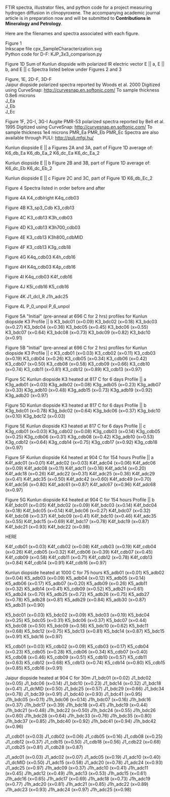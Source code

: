 FTIR spectra, illustrator files, and python code for a project measuring hydrogen diffusion in clinopyroxene. 
The accompanying academic journal article is in preparation now 
and will be submitted to __Contributions in Mineralogy and Petrology__.

Here are the filenames and spectra associated with each figure.

Figure 1  
Inkscape file cpx_SampleCharacterization.svg  
Python code for D-F: KJP_3x3_comparison.py

Figure 1D 
Sum of Kunlun diopside with polarized IR
electric vector E || a, E || b, and E || c 
Spectra listed below under Figures 2 and 3

Figure, 1E, 2D-F, 3D-F  
Jaipur diopside polarized spectra reported by Woods et al. 2000
Digitized using CurveSnap: http://curvesnap.en.softonic.com/
To sample thickness 0.8e6 microns  
J_Ea  
J_Eb  
J_Ec  

Figure 1F, 2G-I, 3G-I
Augite PMR-53 polarized spectra reported by Bell et al. 1995
Digitized using CurveSnap: http://curvesnap.en.softonic.com/
To sample thickness 1e4 microns
PMR_Ea
PMR_Eb
PMR_Ec
Spectra are also available through PULI: http://puli.mfgi.hu/

Kunlun diopside E || a
Figures 2A and 3A, part of Figure 1D
average of:
K6_db_Ea
K6_db_Ea_2
K6_dc_Ea
K6_dc_Ea_2

Kunlun diopside E || b
Figure 2B and 3B, part of Figure 1D
average of:
K6_dc_Eb
K6_dc_Eb_2

Kunlun diopside E || c
Figure 2C and 3C, part of Figure 1D
K6_db_Ec_2

Figure 4
Spectra listed in order before and after

Figure 4A
K4_cdbIright
K4q_cdb03

Figure 4B
K3_sp3_Cdb
K3_cdb13

Figure 4C
K3_cdb13
K3h_cdb03

Figure 4D
K3_cdb13
K3h700_cdb03

Figure 4E
K3_cdb13
K3h800_cdbMID

Figure 4F
K3_cdb13
K3g_cdb18

Figure 4G
K4q_cdb03
K4h_cdb16

Figure 4H
K4q_cdb03
K4p_cdb16

Figure 4I
K4q_cdb03
K4f_cdb16

Figure 4J
K5i_cdb16
K5_cdb16

Figure 4K
J1_dcI_R
J1h_adc25

Figure 4L
P_0_unpol
P_6_unpol

Figure 5A
"Initial" (pre-anneal at 696 C for 2 hrs) profiles for Kunlun diopside K3
Profile || b
K3_bdc01 (x=0.09)
K3_bdc02 (x=0.18)
K3_bdc03 (x=0.27)
K3_bdc04 (x=0.36)
K3_bdc05 (x=0.45)
K3_bdc06 (x=0.55)
K3_bdc07 (x=0.64)
K3_bdc08 (x=0.73)
K3_bdc09 (x=0.82)
K3_bdc10 (x=0.91)
 
Figure 5B
"Initial" (pre-anneal at 696 C for 2 hrs) profiles for Kunlun diopside K3
Profile || c
K3_cdb01 (x=0.03)
K3_cdb02 (x=0.11)
K3_cdb03 (x=0.19)
K3_cdb04 (x=0.26)
K3_cdb05 (x=0.34)
K3_cdb06 (x=0.42)
K3_cdb07 (x=0.50)
K3_cdb08 (x=0.58)
K3_cdb09 (x=0.66)
K3_cdb10 (x=0.74)
K3_cdb11 (x=0.81)
K3_cdb12 (x=0.89)
K3_cdb13 (x=0.97)

Figure 5C
Kunlun diopside K3 heated at 817 C for 6 days
Profile || a
K3g_adb01 (x=0.03)
K3g_adb02 (x=0.08)
K3g_adb05 (x=0.23)
K3g_adb07 (x=0.33)
K3g_adb10 (x=0.48)
K3g_adb15 (x=0.73)
K3g_adb19 (x=0.92)
K3g_adb20 (x=0.97)
 
Figure 5D
Kunlun diopside K3 heated at 817 C for 6 days
Profile || b
K3g_bdc01 (x=0.78)
K3g_bdc02 (x=0.64)
K3g_bdc06 (x=0.37)
K3g_bdc10 (x=0.10)
K3g_bdc12 (x=0.03)

Figure 5E
Kunlun diopside K3 heated at 817 C for 6 days
Profile || c 
K3g_cdb01 (x=0.03)
K3g_cdb02 (x=0.08)
K3g_cdb03 (x=0.14)
K3g_cdb05 (x=0.25)
K3g_cdb06 (x=0.31)
K3g_cdb08 (x=0.42)
K3g_adb10 (x=0.53)
K3g_cdb12 (x=0.64)
K3g_cdb14 (x=0.75)
K3g_cdb17 (x=0.92)
K3g_cdb18 (x=0.97)

Figure 5F 
Kunlun diopside K4 heated at 904 C for 154 hours
Profile || a
K4f_adc01 (x=0.01)
K4f_adc02 (x=0.03)
K4f_adc04 (x=0.06)
K4f_adc06 (x=0.09)
K4f_adc08 (x=0.11)
K4f_adc11 (x=0.16)
K4f_adc14 (x=0.20)
K4f_adc18 (x=0.26)
K4f_adc22 (x=0.31)
K4f_adc25 (x=0.36)
K4f_adc29 (x=0.41)
K4f_adc35 (x=0.50)
K4f_adc42 (x=0.60)
K4f_adc49 (x=0.70)
K4f_adc56 (x=0.80)
K4f_adc61 (x=0.87)
K4f_adc67 (x=0.96)
K4f_adc68 (x=0.97)
 
Figure 5G
Kunlun diopside K4 heated at 904 C for 154 hours
Profile || b
K4f_bdc01 (x=0.05)
K4f_bdc02 (x=0.09)
K4f_bdc03 (x=0.14)
K4f_bdc04 (x=0.18)
K4f_bdc05 (x=0.14)
K4f_bdc06 (x=0.27)
K4f_bdc07 (x=0.32)
K4f_bdc08 (x=0.37)
K4f_bdc09 (x=0.41)
K4f_bdc10 (x=0.46)
K4f_adc35 (x=0.55)
K4f_bdc15 (x=0.69)
K4f_bdc17 (x=0.78)
K4f_bdc19 (x=0.87)
K4f_bdc21 (x=0.93)
K4f_bdc22 (x=0.98)

HERE
 
K4f_cdb01 (x=0.03)
K4f_cdb02 (x=0.08)
K4f_cdb03 (x=0.19)
K4f_cdb04 (x=0.26)
K4f_cdb05 (x=0.32)
K4f_cdb06 (x=0.39)
K4f_cdb07 (x=0.45)
K4f_cdb09 (x=0.58)
K4f_cdb11 (x=0.71)
K4f_cdb12 (x=0.78)
K4f_cdb13 (x=0.84)
K4f_cdb14 (x=0.91)
K4f_cdb16 (x=0.97)
 
Kunlun diopside heated at 1000 C for 75 hours
K5_adb01 (x=0.01)
K5_adb02 (x=0.04)
K5_adb03 (x=0.09)
K5_adb04 (x=0.12)
K5_adb05 (x=0.14)
K5_adb06 (x=0.17)
K5_adb07 (x=0.20)
K5_adb09 (x=0.26)
K5_adb11 (x=0.32)
K5_adb14 (x=0.41)
K5_cdb09 (x=0.52)
K5_adb21 (x=0.61)
K5_adb24 (x=0.70)
K5_adb25 (x=0.72)
K5_adb26 (x=0.75)
K5_adb27 (x=0.78)
K5_adb28 (x=0.81)
K5_adb29 (x=0.84)
K5_adb30 (x=0.87)
K5_adb31 (x=0.90)
 
K5_bdc01 (x=0.03)
K5_bdc02 (x=0.09)
K5_bdc03 (x=0.19)
K5_bdc04 (x=0.25)
K5_bdc05 (x=0.31)
K5_bdc06 (x=0.37)
K5_bdc07 (x=0.44)
K5_bdc08 (x=0.50)
K5_bdc09 (x=0.56)
K5_bdc10 (x=0.62)
K5_bdc11 (x=0.68)
K5_bdc12 (x=0.75)
K5_bdc13 (x=0.81)
K5_bdc14 (x=0.87)
K5_bdc15 (x=0.91)
K5_bdc16 (x=0.97)
 
K5_cdb01 (x=0.03)
K5_cdb02 (x=0.09)
K5_cdb03 (x=0.17)
K5_cdb04 (x=0.23)
K5_cdb05 (x=0.28)
K5_cdb06 (x=0.34)
K5_cdb07 (x=0.40)
K5_cdb08 (x=0.46)
K5_cdb09 (x=0.51)
K5_cdb10 (x=0.57)
K5_cdb11 (x=0.63)
K5_cdb12 (x=0.68)
K5_cdb13 (x=0.74)
K5_cdb14 (x=0.80)
K5_cdb15 (x=0.85)
K5_cdb16 (x=0.91)
 
Jaipur diopside heated at 904 C for 30m
J1_bdc01 (x=0.02)
J1_bdc02 (x=0.05)
J1_bdc06 (x=0.14)
J1_bdc10 (x=0.23)
J1_bdc14 (x=0.32)
J1_bdc18 (x=0.41)
J1_dcMID (x=0.50)
J1_bdc25 (x=0.57)
J1_bdc29 (x=0.66)
J1_bdc34 (x=0.78)
J1_bdc39 (x=0.91)
J1_bdc40 (x=0.93)
J1_bdc41 (x=0.95)
J1h_bdc05 (x=0.11)
J1h_bdc06 (x=0.14)
J1h_bdc07 (x=0.16)
J1h_bdc16 (x=0.37)
J1h_bdc17 (x=0.39)
J1h_bdc18 (x=0.41)
J1h_bdc19 (x=0.44)
J1h_bdc21 (x=0.48)
J1h_bdc22 (x=0.50)
J1h_bdc24 (x=0.55)
J1h_bdc26 (x=0.60)
J1h_bdc28 (x=0.64)
J1h_bdc33 (x=0.76)
J1h_bdc35 (x=0.80)
J1h_bdc37 (x=0.85)
J1h_bdc40 (x=0.92)
J1h_bdc41 (x=0.94)
J1h_bdc42 (x=0.96)
 
J1_cdb01 (x=0.03)
J1_cdb02 (x=0.06)
J1_cdb05 (x=0.16)
J1_cdb08 (x=0.25)
J1_cdb12 (x=0.37)
J1_cdb15 (x=0.50)
J1_cdb18 (x=0.56)
J1_cdb22 (x=0.68)
J1_cdb25 (x=0.81)
J1_cdb28 (x=0.87)
 
J1_adc01 (x=0.03)
J1_adc02 (x=0.07)
J1_adc05 (x=0.19)
J1_adc10 (x=0.40)
J1_dcMID (x=0.50)
J1_adc15 (x=0.58)
J1_adc20 (x=0.78)
J1_adc24 (x=0.93)
J1_adc25 (x=0.97)
J1h_adc09 (x=0.37)
J1h_adc10 (x=0.41)
J1h_adc11 (x=0.45)
J1h_adc12 (x=0.49)
J1h_adc13 (x=0.53)
J1h_adc15 (x=0.61)
J1h_adc16 (x=0.65)
J1h_adc17 (x=0.69)
J1h_adc18 (x=0.73)
J1h_adc19 (x=0.77)
J1h_adc20 (x=0.81)
J1h_adc21 (x=0.85)
J1h_adc22 (x=0.89)
J1h_adc23 (x=0.93)
J1h_adc24 (x=0.97)
J1h_adc25 (x=0.98)
